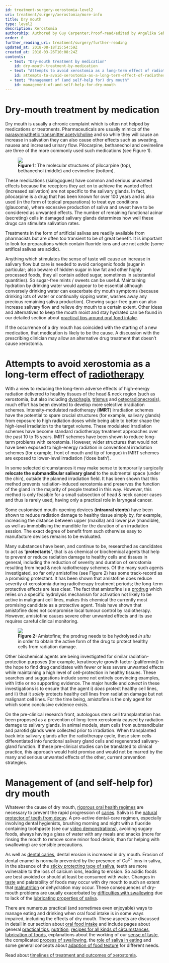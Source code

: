 ```yaml
---
id: treatment-surgery-xerostomia-level2
uri: treatment/surgery/xerostomia/more-info
title: Dry mouth
type: level2
description: Xerostomia
authorship: Authored by Guy Carpenter;Proof-read/edited by Angelika Sebald & David A. Mitchell
order: 0
further_reading_uri: treatment/surgery/further-reading
updated_at: 2018-08-18T15:54:59Z
created_at: 2018-03-26T10:08:24Z
contents:
  - text: "Dry-mouth treatment by medication"
    id: dry-mouth-treatment-by-medication
  - text: "Attempts to avoid xerostomia as a long-term effect of radiotherapy"
    id: attempts-to-avoid-xerostomia-as-a-long-term-effect-of-radiotherapy
  - text: "Management of (and self-help for) dry mouth"
    id: management-of-and-self-help-for-dry-mouth
---
```


<h1 id="dry-mouth-treatment-by-medication">Dry-mouth treatment by medication</h1>
<p>Dry mouth is usually a chronic complaint which is often not helped
    by medications or treatments. Pharmaceuticals are usually
    mimics of the <a href="/diagnosis/a-z/xerostomia/detailed">parasympathetic transmitter acetylcholine</a>    and so while they will cause an increase in salivation they
    can also cause other effects such as sweating, nausea and
    increased urinary flow. Pilocarpine, bethanechol and cevimeline
    are three of the more commonly used such medications (see
    Figure 1).</p>
<figure><img src="/treatment-surgery-xerostomia-level2-figure1.png">
    <figcaption><strong>Figure 1:</strong> The molecular structures of pilocarpine
        (top), bethanechol (middle) and cevimeline (bottom).</figcaption>
</figure>
<p>These medications (sialogogues) have common and serious unwanted
    effects because the receptors they act on to achieve the
    wanted effect (increased salivation) are not specific to
    the salivary glands. In fact, pilocarpine is a drug that
    has been known for over 100 years and is also used (in the
    form of topical preparations) to treat eye conditions (glaucoma),
    where excessive production of saliva and sweat have to be
    considered as unwanted effects. The number of remaining functional
    acinar (secreting) cells in damaged salivary glands determines
    how well these drugs can stimulate salivation rates.</p>
<p>Treatments in the form of artificial salivas are readily available
    from pharmacists but are often too transient to be of great
    benefit. It is important to look for preparations which contain
    fluoride ions and are not acidic (some artifical salivas
    are acidic).</p>
<p>Anything which stimulates the sense of taste will cause an increase
    in salivary flow but care is needed to avoid cariogenic foods
    (sugar in particular; also beware of hidden sugar in low
    fat and other highly processed foods, they all contain added
    sugar, sometimes in substantial quantities). So sugar-free
    mints / sweets can be useful. Maintaining hydration by drinking
    water would appear to be essential although conversely drinking
    water can exacerbate dry mouth symptoms (because drinking
    lots of water or continually sipping water, washes away any
    precious remaining saliva production). Chewing sugar-free
    gum can also increase salivary flow and relieve dry mouth
    to a certain extent. Other ideas and alternatives to keep
    the mouth moist and stay hydrated can be found in our detailed
    section about <a href="/help/oral-food/practical-tips">practical tips around oral food intake</a>.</p>
<p>If the occurrence of a dry mouth has coincided with the starting
    of a new medication, that medication is likely to be the
    cause. A discussion with the prescribing clinician may allow
    an alternative drug treatment that doesn’t cause xerostomia.</p>
<h1 id="attempts-to-avoid-xerostomia-as-a-long-term-effect-of-radiotherapy">Attempts to avoid xerostomia as a long-term effect of <a href="/treatment/radiotherapy">radiotherapy</a></h1>
<p>With a view to reducing the long-term adverse effects of high-energy
    radiation delivered to healthy tissues of the head &amp;
    neck region (such as xerostomia, but also including <a href="/diagnosis/a-z/dysphagia">dysphagia</a>,
    <a href="/diagnosis/a-z/trismus">trismus</a> and <a href="/diagnosis/a-z/necrosis/hard">osteoradionecrosis</a>),
    much effort has been devoted to develop more selective irradiation
    schemes. Intensity-modulated radiotherapy (<strong>IMRT</strong>)
    irradiation schemes have the potential to spare crucial structures
    (for example, salivary glands) from exposure to high radiation
    doses while being able to better shape the high-level irradiation
    to the target volume. These modulated irradiation schemes
    have become standard radiotherapy treatment approaches over
    the past 10 to 15 years. IMRT schemes have been shown to
    reduce long-term problems with xerostomia. However, wider
    structures that would not have been exposed to high-energy
    radiation in conventional irradiation schemes (for example,
    front of mouth and tip of tongue) in IMRT schemes are exposed
    to lower-level irradiation (‘dose bath’).</p>
<p>In some selected circumstances it may make sense to temporarily
    surgically <strong>relocate the submandibular salivary gland</strong>    to the submental space (under the chin), outside the planned
    irradiation field. It has been shown that this method prevents
    radiation-induced xerostomia and preserves the function of
    the gland in the majority of people treated in this way.
    However, this method is only feasible for a small subsection
    of head &amp; neck cancer cases and thus is rarely used,
    having only a practical role in laryngeal cancer.</p>
<p>Some customised mouth-opening devices (<strong>intraoral stents</strong>)
    have been shown to reduce radiation damage to healthy tissue
    simply by, for example, increasing the distance between upper
    (maxilla) and lower jaw (mandible), as well as immobilising
    the mandible for the duration of an irradiation session.
    The exact degree of benefit from such otherwise easy to manufacture
    devices remains to be evaluated.</p>
<p>Many substances have been, and continue to be, researched as
    candidates to act as <strong>‘protectants’</strong>, that
    is as chemical or biochemical agents that help to prevent
    or reduce radiation damage to healthy cells and tissues in
    general, including the reduction of severity and duration
    of xerostomia resulting from head &amp; neck radiotherapy
    schemes. Of the many such agents investigated, so far only
    amistofine (see Figure 2) has some track-record as a promising
    protectant. It has been shown that amistofine does reduce
    severity of xerostomia during radiotherapy treatment periods;
    the long-term protective effects are less clear. The fact
    that amistofine is a <a href="/treatment/other/medication/delivery/detailed">prodrug</a>    which relies on a specific hydrolysis mechanism for activation
    not likely to be active in malignant cell lines, makes this
    chemical the currently most promising candidate as a protective
    agent. Trials have shown that amistofine does not compromise
    local tumour control by radiotherapy. However, amistofine
    causes severe other unwanted effects and its use requires
    careful clinical monitoring.</p>
<figure><img src="/treatment-surgery-xerostomia-level2-figure2.png">
    <figcaption><strong>Figure 2:</strong> Amistofine; the prodrug needs
        to be hydrolysed <em>in situ</em> in order to obtain
        the active form of the drug to protect healthy cells
        from radiation damage.</figcaption>
</figure>
<p>Other biochemical agents are being investigated for similar radiation-protection
    purposes (for example, keratinocyte growth factor (palifermin))
    in the hope to find drug candidates with fewer or less severe
    unwanted effects while maintaining a high level of cell-protection
    in healthy tissues. These searches and suggestions include
    some not entirely convincing examples, with little or no
    supporting evidence. The major hurdle and <i>caveat</i> in
    these investigations is to ensure that the agent i) <i>does</i>    protect healthy cell lines, and ii) that it <i>solely</i>    protects healthy cell lines from radiation damage but not
    malignant cell lines. For the time being, amistofine is the
    only agent for which some conclusive evidence exists.</p>
<p>On the pre-clinical research front, autologous stem cell transplantation
    has been proposed as a prevention of long-term xerostomia
    caused by radiation damage to salivary glands. In animal
    models, stem cells from submandibular and parotid glands
    were collected prior to irradiation. When transplanted back
    into salivary glands after the radiotherapy cycle, these
    stem cells differentiated into functional salivary gland
    cells and regenerated salivary-gland function. If these pre-clinical
    studies can be translated to clinical practice, this approach
    would hold promise and would not be marred by the many and
    serious unwanted effects of the other, current prevention
    strategies.</p>
<h1 id="management-of-and-self-help-for-dry-mouth">Management of (and self-help for) dry mouth</h1>
<p>Whatever the cause of dry mouth, <a href="/help/oral-hygiene">rigorous oral health regimes</a>    are necessary to prevent the rapid progression of <a href="/help/oral-hygiene/decay">caries</a>.
    Saliva is the <a href="/help/oral-hygiene/saliva-and-teeth-mucosa">natural protector of teeth from decay</a>.
    A pro-active dental-care regimen, especially involving dental
    hygienists, brushing morning and night with a fluoride containing
    toothpaste (see our <a href="/help/oral-hygiene/videos">video demonstrations</a>),
    avoiding sugary foods, always having a glass of water with
    any meals and snacks (more for rinsing the mouth to remove
    some minor food debris, than for helping with swallowing)
    are sensible precautions.</p>
<p>As well as <a href="/help/oral-hygiene/decay">dental caries</a>,
    dental erosion is increased in dry mouth. Erosion of dental
    enamel is normally prevented by the presence of Ca<sup>2+</sup>    ions in saliva, in the absence of the <a href="/help/oral-hygiene/saliva-and-teeth-mucosa">sticky protecting type of saliva</a>,
    teeth are more vulnerable to the loss of calcium ions, leading
    to erosion. So acidic foods are best avoided or should at
    least be consumed with water. Changes in <a href="/help/oral-food/ttt">taste</a>    and palatability of foods may occur with dry mouth to such
    an extent that <a href="/help/oral-food/nutrition">malnutrition</a>    or dehydration may occur. These consequences of dry-mouth
    problems are usually exacerbated by <a href="/diagnosis/a-z/dysphagia">difficulties with swallowing</a>    due to lack of the <a href="/help/oral-food/saliva-and-eating">lubricating properties of saliva</a>.</p>
<aside>
    <p>There are numerous practical (and sometimes even enjoyable)
        ways to manage eating and drinking when oral food intake
        is in some ways impaired, including the effects of dry
        mouth. These aspects are discussed in detail in our section
        about <a href="/help/oral-food">oral food intake</a>        and include pages about general <a href="/help/oral-food/practical-tips">practical tips</a>,
        <a href="/help/oral-food/nutrition">nutrition</a>,
        <a href="/help/oral-food/recipes/browse">recipes for all kinds of circumstances</a>, <a href="/help/oral-food/lubrication">lubrication of foods</a>,
            explanations about the working of our <a href="/help/oral-food/ttt">sense of taste</a>,
            the complicated <a href="/help/oral-food/swallowing-anatomy-physiology">process of swallowing</a>,
            the <a href="/help/oral-food/saliva-and-eating">role of saliva in eating</a>            and some general concepts about <a href="/help/oral-food/texture-adaption">adaption of food texture</a>            for different needs.</p>
</aside>
<aside>
    <p>Read about <a href="/treatment/timelines/xerostomia">timelines of treatment and outcomes of xerostomia</a>.</p>
</aside>
